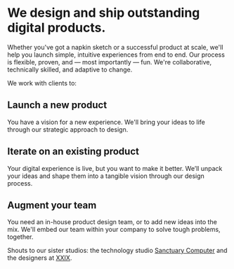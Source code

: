

# **We design and ship outstanding digital products**.

Whether you've got a napkin sketch or a successful product at scale, we'll help you launch simple, intuitive experiences from end to end. Our process is flexible, proven, and — most importantly — fun. We're collaborative, technically skilled, and adaptive to change.

We work with clients to:
## Launch a new product
You have a vision for a new experience. We'll bring your ideas to life through our strategic approach to design.

## Iterate on an existing product
Your digital experience is live, but you want to make it better. We’ll unpack your ideas and shape them into a tangible vision through our design process.

## Augment your team
You need an in-house product design team, or to add new ideas into the mix. We'll embed our team within your company to solve tough problems, together.


Shouts to our sister studios: the technology studio [Sanctuary Computer](https://www.sanctuary.computer) and the designers at [XXIX](https://www.xxix.co).
